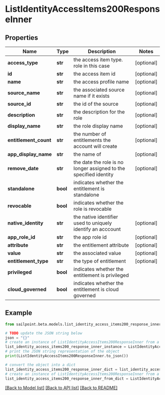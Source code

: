 # ListIdentityAccessItems200ResponseInner


## Properties

Name | Type | Description | Notes
------------ | ------------- | ------------- | -------------
**access_type** | **str** | the access item type. role in this case | [optional] 
**id** | **str** | the access item id | [optional] 
**name** | **str** | the access profile name | [optional] 
**source_name** | **str** | the associated source name if it exists | [optional] 
**source_id** | **str** | the id of the source | [optional] 
**description** | **str** | the description for the role | [optional] 
**display_name** | **str** | the role display name | [optional] 
**entitlement_count** | **str** | the number of entitlements the account will create | [optional] 
**app_display_name** | **str** | the name of | [optional] 
**remove_date** | **str** | the date the role is no longer assigned to the specified identity | [optional] 
**standalone** | **bool** | indicates whether the entitlement is standalone | 
**revocable** | **bool** | indicates whether the role is revocable | 
**native_identity** | **str** | the native identifier used to uniquely identify an acccount | [optional] 
**app_role_id** | **str** | the app role id | [optional] 
**attribute** | **str** | the entitlement attribute | [optional] 
**value** | **str** | the associated value | [optional] 
**entitlement_type** | **str** | the type of entitlement | [optional] 
**privileged** | **bool** | indicates whether the entitlement is privileged | 
**cloud_governed** | **bool** | indicates whether the entitlement is cloud governed | 

## Example

```python
from sailpoint.beta.models.list_identity_access_items200_response_inner import ListIdentityAccessItems200ResponseInner

# TODO update the JSON string below
json = "{}"
# create an instance of ListIdentityAccessItems200ResponseInner from a JSON string
list_identity_access_items200_response_inner_instance = ListIdentityAccessItems200ResponseInner.from_json(json)
# print the JSON string representation of the object
print(ListIdentityAccessItems200ResponseInner.to_json())

# convert the object into a dict
list_identity_access_items200_response_inner_dict = list_identity_access_items200_response_inner_instance.to_dict()
# create an instance of ListIdentityAccessItems200ResponseInner from a dict
list_identity_access_items200_response_inner_from_dict = ListIdentityAccessItems200ResponseInner.from_dict(list_identity_access_items200_response_inner_dict)
```
[[Back to Model list]](../README.md#documentation-for-models) [[Back to API list]](../README.md#documentation-for-api-endpoints) [[Back to README]](../README.md)


